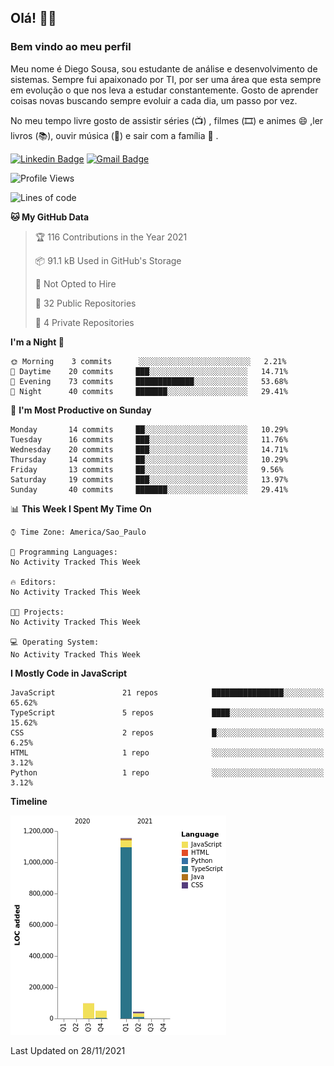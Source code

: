 ## Olá! 👋😁
### Bem vindo ao meu perfil 

Meu nome é Diego Sousa, sou estudante de análise e desenvolvimento de sistemas. Sempre fui apaixonado por TI, por ser uma área que esta sempre em evolução o que nos leva a estudar constantemente. Gosto de aprender coisas novas buscando sempre evoluir a cada dia, um passo por vez.

No meu tempo livre gosto de assistir séries (📺) , filmes (🎞️) e animes 😄 ,ler livros (📚), ouvir música (🎵) e sair com a família  👯 .


[![Linkedin Badge](https://img.shields.io/badge/-LinkedIn-blue?style=flat-square&logo=Linkedin&logoColor=white&link=https://www.linkedin.com/in/diego-sousa-dev)]( https://www.linkedin.com/in/diego-sousa-dev)
[![Gmail Badge](https://img.shields.io/badge/-Gmail-c14438?style=flat-square&logo=Gmail&logoColor=white&link=mailto:derickbenji2@gmail.com)](mailto:derickbenji2@gmail.com)


<!--START_SECTION:waka-->
![Profile Views](http://img.shields.io/badge/Profile%20Views-0-blue)

![Lines of code](https://img.shields.io/badge/From%20Hello%20World%20I%27ve%20Written-1.3%20million%20lines%20of%20code-blue)

**🐱 My GitHub Data** 

> 🏆 116 Contributions in the Year 2021
 > 
> 📦 91.1 kB Used in GitHub's Storage 
 > 
> 🚫 Not Opted to Hire
 > 
> 📜 32 Public Repositories 
 > 
> 🔑 4 Private Repositories  
 > 
**I'm a Night 🦉** 

```text
🌞 Morning    3 commits      ░░░░░░░░░░░░░░░░░░░░░░░░░   2.21% 
🌆 Daytime    20 commits     ███░░░░░░░░░░░░░░░░░░░░░░   14.71% 
🌃 Evening    73 commits     █████████████░░░░░░░░░░░░   53.68% 
🌙 Night      40 commits     ███████░░░░░░░░░░░░░░░░░░   29.41%

```
📅 **I'm Most Productive on Sunday** 

```text
Monday       14 commits     ██░░░░░░░░░░░░░░░░░░░░░░░   10.29% 
Tuesday      16 commits     ███░░░░░░░░░░░░░░░░░░░░░░   11.76% 
Wednesday    20 commits     ███░░░░░░░░░░░░░░░░░░░░░░   14.71% 
Thursday     14 commits     ██░░░░░░░░░░░░░░░░░░░░░░░   10.29% 
Friday       13 commits     ██░░░░░░░░░░░░░░░░░░░░░░░   9.56% 
Saturday     19 commits     ███░░░░░░░░░░░░░░░░░░░░░░   13.97% 
Sunday       40 commits     ███████░░░░░░░░░░░░░░░░░░   29.41%

```


📊 **This Week I Spent My Time On** 

```text
⌚︎ Time Zone: America/Sao_Paulo

💬 Programming Languages: 
No Activity Tracked This Week

🔥 Editors: 
No Activity Tracked This Week

🐱‍💻 Projects: 
No Activity Tracked This Week

💻 Operating System: 
No Activity Tracked This Week

```

**I Mostly Code in JavaScript** 

```text
JavaScript               21 repos            ████████████████░░░░░░░░░   65.62% 
TypeScript               5 repos             ████░░░░░░░░░░░░░░░░░░░░░   15.62% 
CSS                      2 repos             █░░░░░░░░░░░░░░░░░░░░░░░░   6.25% 
HTML                     1 repo              ░░░░░░░░░░░░░░░░░░░░░░░░░   3.12% 
Python                   1 repo              ░░░░░░░░░░░░░░░░░░░░░░░░░   3.12%

```


**Timeline**

![Chart not found](https://raw.githubusercontent.com/DiegoSousaSilva/DiegoSousaSilva/master/charts/bar_graph.png) 


 Last Updated on 28/11/2021
<!--END_SECTION:waka-->
